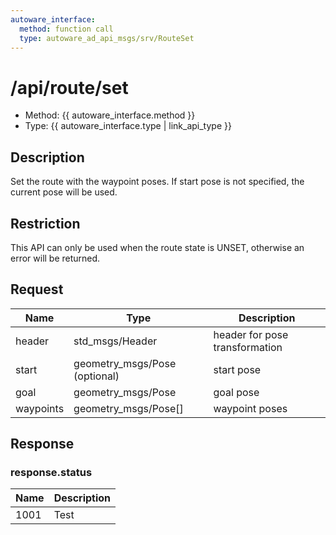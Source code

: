 ```yaml
---
autoware_interface:
  method: function call
  type: autoware_ad_api_msgs/srv/RouteSet
---
```


# /api/route/set

- Method: {{ autoware_interface.method }}
- Type: {{ autoware_interface.type | link_api_type }}

## Description

Set the route with the waypoint poses. If start pose is not specified, the current pose will be used.

## Restriction

This API can only be used when the route state is UNSET, otherwise an error will be returned.

## Request

| Name      | Type                          | Description                    |
| --------- | ----------------------------- | ------------------------------ |
| header    | std_msgs/Header               | header for pose transformation |
| start     | geometry_msgs/Pose (optional) | start pose                     |
| goal      | geometry_msgs/Pose            | goal pose                      |
| waypoints | geometry_msgs/Pose[]          | waypoint poses                 |

## Response

### response.status

| Name | Description |
| ---- | ----------- |
| 1001 | Test        |

